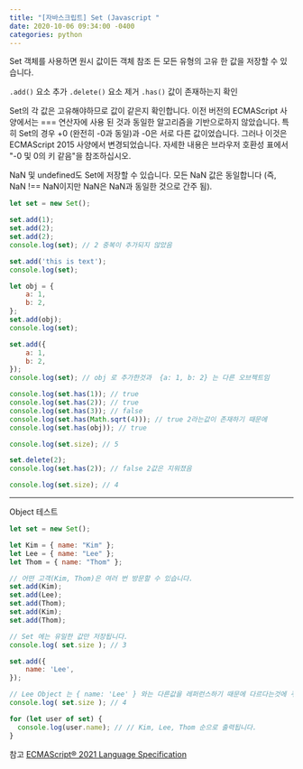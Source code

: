 ```yaml
---
title: "[자바스크립트] Set (Javascript "
date: 2020-10-06 09:34:00 -0400
categories: python
---
```


Set 객체를 사용하면 원시 값이든 객체 참조 든 모든 유형의 고유 한 값을 저장할 수 있습니다.

`.add()` 요소 추가
`.delete()` 요소 제거
`.has()` 값이 존재하는지 확인

Set의 각 값은 고유해야하므로 값이 같은지 확인합니다. 이전 버전의 ECMAScript 사양에서는 === 연산자에 사용 된 것과 동일한 알고리즘을 기반으로하지 않았습니다. 특히 Set의 경우 +0 (완전히 -0과 동일)과 -0은 서로 다른 값이었습니다. 그러나 이것은 ECMAScript 2015 사양에서 변경되었습니다. 자세한 내용은 브라우저 호환성 표에서 "-0 및 0의 키 같음"을 참조하십시오.

NaN 및 undefined도 Set에 저장할 수 있습니다. 모든 NaN 값은 동일합니다 (즉, NaN !== NaN이지만 NaN은 NaN과 동일한 것으로 간주 됨).


```js
let set = new Set();

set.add(1);
set.add(2);
set.add(2);
console.log(set); // 2 중복이 추가되지 않았음

set.add('this is text');
console.log(set);

let obj = {
	a: 1,
	b: 2,
};
set.add(obj);
console.log(set);

set.add({
	a: 1,
	b: 2,
});
console.log(set); // obj 로 추가한것과  {a: 1, b: 2} 는 다른 오브젝트임

console.log(set.has(1)); // true
console.log(set.has(2)); // true
console.log(set.has(3)); // false
console.log(set.has(Math.sqrt(4))); // true 2라는값이 존재하기 때문에
console.log(set.has(obj)); // true

console.log(set.size); // 5

set.delete(2);
console.log(set.has(2)); // false 2값은 지워졌음

console.log(set.size); // 4
```

---

Object 테스트

```js
let set = new Set();

let Kim = { name: "Kim" };
let Lee = { name: "Lee" };
let Thom = { name: "Thom" };

// 어떤 고객(Kim, Thom)은 여러 번 방문할 수 있습니다.
set.add(Kim);
set.add(Lee);
set.add(Thom);
set.add(Kim);
set.add(Thom);

// Set 에는 유일한 값만 저장됩니다.
console.log( set.size ); // 3

set.add({
	name: 'Lee',
});

// Lee Object 는 { name: 'Lee' } 와는 다른값을 레퍼런스하기 때문에 다르다는것에 주의해야합니다.
console.log( set.size ); // 4

for (let user of set) {
  console.log(user.name); // // Kim, Lee, Thom 순으로 출력됩니다.
}
```

참고 [ECMAScript® 2021 Language Specification](https://tc39.es/ecma262/#sec-set-objects)